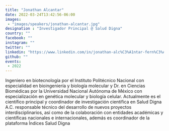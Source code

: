 ```yaml
---
title: "Jonathan Alcantar"
date: 2022-03-24T13:42:56-06:00
images:
 - "images/speakers/jonathan-alcantar.jpg"
designation : "Investigador Principal @ Salud Digna"
country: ""
facebook: ""
instagram: ""
twitter: ""
linkedin: "https://www.linkedin.com/in/jonathan-alc%C3%A1ntar-fern%C3%A1ndez-phd?originalSubdomain=mx"
github: ""
events:
 - 2022
---
```


Ingeniero en biotecnología por el Instituto Politécnico Nacional con especialidad en bioingeniería y biología molecular y Dr. en Ciencias Biomédicas por la Universidad Nacional Autónoma de México con especialización en genética molecular y biología celular.
Actualmente es el científico principal y coordinador de investigación científica en Salud Digna A.C. responsable técnico del desarrollo de nuevos proyectos interdisciplinarios, así como de la colaboración con entidades académicas y científicas nacionales e internacionales, además es coordinador de la plataforma Índices Salud Digna
